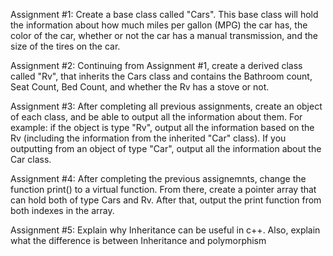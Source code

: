 Assignment #1: Create a base class called "Cars". This base class
will hold the information about how much miles per gallon (MPG) 
the car has, the color of the car, whether or not the car has a
manual transmission, and the size of the tires on the car.

Assignment #2: Continuing from Assignment #1, create a derived class
called "Rv", that inherits the Cars class and contains the Bathroom
count, Seat Count, Bed Count, and whether the Rv has a stove or not.

Assignment #3: After completing all previous assignments, create an object
of each class, and be able to output all the information about them. For 
example: if the object is type "Rv", output all the information based on 
the Rv (including the information from the inherited "Car" class). If you 
outputting from an object of type "Car", output all the information about 
the Car class.

Assignment #4: After completing the previous assignemnts, change the
function print() to a virtual function. From there, create a pointer array 
that can hold both of type Cars and Rv. After that, output the print 
function from both indexes in the array. 

Assignment #5: Explain why Inheritance can be useful in c++. Also, explain
what the difference is between Inheritance and polymorphism